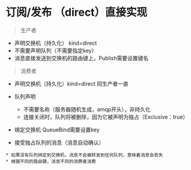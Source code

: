 # 订阅/发布 （direct）直接实现

> 生产者

- 声明交换机（持久化） kind=direct
- 不需要声明队列（不需要指定key）
- 消息直接发送到交换机的路由键上，Publish需要设置键名

> 消费者

- 声明交换机（持久化）kind=direct 同生产者一直
- 队列声明

    - 不需要名称（服务器随机生成，amqp开头），非持久化
    - 连接关闭时，队列将被删除，因为它被声明为独占（Exclusive：true）

- 绑定交换机  QueueBind需要设置key
- 接受独占队列的消息（消息自动确认）

```
* 如果没有队列绑定到交换机，消息不会被转发到任何队列，意味着消息会丢失
* 根据不同的路由键，消息不同的消费者消费
```